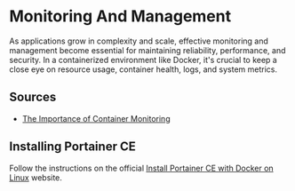 # Monitoring And Management

As applications grow in complexity and scale, effective monitoring and management become essential for maintaining reliability, performance, and security. In a containerized environment like Docker, it's crucial to keep a close eye on resource usage, container health, logs, and system metrics.

## Sources
- [The Importance of Container Monitoring](https://snyk.io/learn/container-security/container-monitoring/)

## Installing Portainer CE

Follow the instructions on the official [Install Portainer CE with Docker on Linux](https://docs.portainer.io/start/install-ce/server/docker/linux) website.
